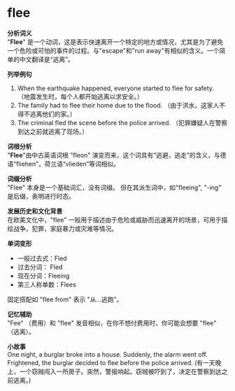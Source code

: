 # flee

**分析词义**  
"**Flee**" 是一个动词，这是表示快速离开一个特定的地方或情况，尤其是为了避免一个危险或可怕的事件的过程。与"escape"和"run away"有相似的含义。一个简单的中文翻译是“逃离”。

  

**列举例句**

  

1.  When the earthquake happened, everyone started to flee for safety. （地震发生时，每个人都开始逃离以求安全。）
2.  The family had to flee their home due to the flood. （由于洪水，这家人不得不逃离他们的家。）
3.  The criminal fled the scene before the police arrived. （犯罪嫌疑人在警察到达之前就逃离了现场。）

  

**词根分析**  
"**Flee**"由中古英语词根 "fleon" 演变而来，这个词具有“逃避，逃走”的含义，与德语“fliehen”，荷兰语“vlieden”等词相似。

  

**词缀分析**  
"Flee" 本身是一个基础词汇，没有词缀。 但在其派生词中，如"fleeing", "-ing" 是后缀，表明进行时态。

  

**发展历史和文化背景**  
在欧美文化中，"flee" 一般用于描述由于危险或威胁而迅速离开的场景，可用于描绘战争，犯罪，家庭暴力或灾难等情况。

  

**单词变形**

  

*   一般过去式：Fled
*   过去分词： Fled
*   现在分词：Fleeing
*   第三人称单数：Flees

  

固定搭配如 "flee from" 表示 "从...逃跑"。

  

**记忆辅助**  
"Fee" （费用）和 "flee" 发音相似，在你不想付费用时，你可能会想要 "flee" （逃离）。

  

**小故事**  
One night, a burglar broke into a house. Suddenly, the alarm went off. Frightened, the burglar decided to flee before the police arrived. (有一天晚上，一个窃贼闯入一所房子。突然，警报响起。窃贼被吓到了，决定在警察到达之前逃离。)

